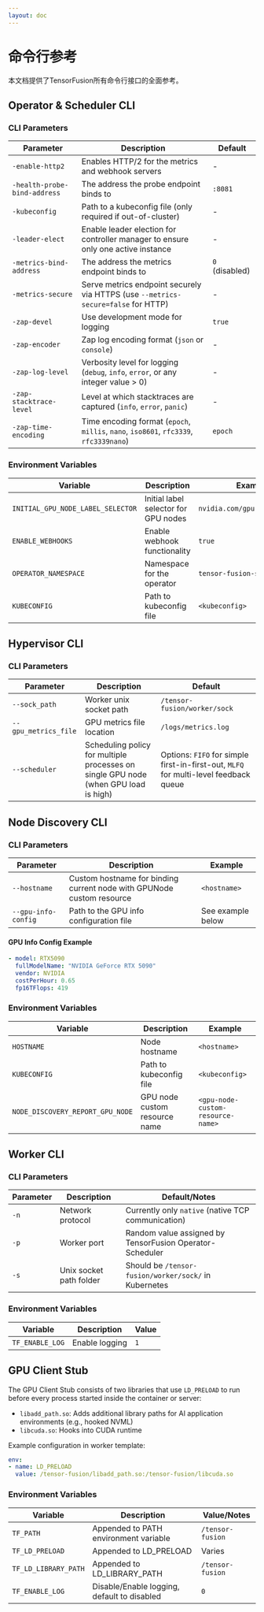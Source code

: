 ```yaml
---
layout: doc
---
```


# 命令行参考

本文档提供了TensorFusion所有命令行接口的全面参考。

## Operator & Scheduler CLI

### CLI Parameters

| Parameter | Description | Default |
|-----------|-------------|---------|
| `-enable-http2` | Enables HTTP/2 for the metrics and webhook servers | - |
| `-health-probe-bind-address` | The address the probe endpoint binds to | `:8081` |
| `-kubeconfig` | Path to a kubeconfig file (only required if out-of-cluster) | - |
| `-leader-elect` | Enable leader election for controller manager to ensure only one active instance | - |
| `-metrics-bind-address` | The address the metrics endpoint binds to | `0` (disabled) |
| `-metrics-secure` | Serve metrics endpoint securely via HTTPS (use `--metrics-secure=false` for HTTP) | - |
| `-zap-devel` | Use development mode for logging | `true` |
| `-zap-encoder` | Zap log encoding format (`json` or `console`) | - |
| `-zap-log-level` | Verbosity level for logging (`debug`, `info`, `error`, or any integer value > 0) | - |
| `-zap-stacktrace-level` | Level at which stacktraces are captured (`info`, `error`, `panic`) | - |
| `-zap-time-encoding` | Time encoding format (`epoch`, `millis`, `nano`, `iso8601`, `rfc3339`, `rfc3339nano`) | `epoch` |

### Environment Variables

| Variable | Description | Example |
|----------|-------------|---------|
| `INITIAL_GPU_NODE_LABEL_SELECTOR` | Initial label selector for GPU nodes | `nvidia.com/gpu.present=true` |
| `ENABLE_WEBHOOKS` | Enable webhook functionality | `true` |
| `OPERATOR_NAMESPACE` | Namespace for the operator | `tensor-fusion-sys` |
| `KUBECONFIG` | Path to kubeconfig file | `<kubeconfig>` |

## Hypervisor CLI

### CLI Parameters

| Parameter | Description | Default |
|-----------|-------------|---------|
| `--sock_path` | Worker unix socket path | `/tensor-fusion/worker/sock` |
| `--gpu_metrics_file`| GPU metrics file location | `/logs/metrics.log` |
| `--scheduler` | Scheduling policy for multiple processes on single GPU node (when GPU load is high) | Options: `FIFO` for simple first-in-first-out, `MLFQ` for multi-level feedback queue |

## Node Discovery CLI



### CLI Parameters

| Parameter | Description | Example |
|-----------|-------------|---------|
| `--hostname` | Custom hostname for binding current node with GPUNode custom resource | `<hostname>` |
| `--gpu-info-config` | Path to the GPU info configuration file | See example below |

#### GPU Info Config Example

```yaml
- model: RTX5090
  fullModelName: "NVIDIA GeForce RTX 5090"
  vendor: NVIDIA
  costPerHour: 0.65
  fp16TFlops: 419
```

### Environment Variables

| Variable | Description | Example |
|----------|-------------|---------|
| `HOSTNAME` | Node hostname | `<hostname>` |
| `KUBECONFIG` | Path to kubeconfig file | `<kubeconfig>` |
| `NODE_DISCOVERY_REPORT_GPU_NODE` | GPU node custom resource name | `<gpu-node-custom-resource-name>` |

## Worker CLI



### CLI Parameters

| Parameter | Description | Default/Notes |
|-----------|-------------|---------------|
| `-n` | Network protocol | Currently only `native` (native TCP communication) |
| `-p` | Worker port | Random value assigned by TensorFusion Operator-Scheduler |
| `-s` | Unix socket path folder | Should be `/tensor-fusion/worker/sock/` in Kubernetes |

### Environment Variables

| Variable | Description | Value |
|----------|-------------|-------|
| `TF_ENABLE_LOG` | Enable logging | `1` |

## GPU Client Stub



The GPU Client Stub consists of two libraries that use `LD_PRELOAD` to run before every process started inside the container or server:

- `libadd_path.so`: Adds additional library paths for AI application environments (e.g., hooked NVML)
- `libcuda.so`: Hooks into CUDA runtime

Example configuration in worker template:
```yaml
env:
- name: LD_PRELOAD
  value: /tensor-fusion/libadd_path.so:/tensor-fusion/libcuda.so
```

### Environment Variables

| Variable | Description | Value/Notes |
|----------|-------------|-------------|
| `TF_PATH` | Appended to PATH environment variable | `/tensor-fusion` |
| `TF_LD_PRELOAD` | Appended to LD_PRELOAD | Varies |
| `TF_LD_LIBRARY_PATH` | Appended to LD_LIBRARY_PATH | `/tensor-fusion` |
| `TF_ENABLE_LOG` | Disable/Enable logging, default to disabled | `0` |
